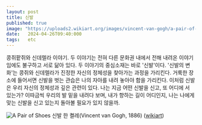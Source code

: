 ```yaml
---
layout: post
title: 신발
published: true
image: "https://uploads2.wikiart.org/images/vincent-van-gogh/a-pair-of-shoes-1886(1).jpg!Large.jpg"
date:   2024-04-26T09:40:000
tags:   etc
---
```


콩쥐팥쥐와 신데렐라 이야기. 두 이야기는 전혀 다른 문화권 내에서 전해 내려온 이야기임에도 불구하고 서로 닮아 있다. 두 이야기의 중심소재는 바로 '신발'이다. '신발의 변화'는 콩쥐와 신데렐라가 진정한 자신의 정체성을 찾아가는 과정을 가리킨다. 거룩한 장소에 들어서면 신발을 벗는 관습은 나의 자아를 내려 놓아야 함을 가리킨다. 이처럼 신발은 우리 자신의 정체성과 깊은 관련이 있다. 나는 지금 어떤 신발을 신고, 또 어디에 서 있는가? 이따금씩 우리의 발 밑을 내려다 보며, 내가 향하는 길이 어디인지, 나는 나에게 맞는 신발을 신고 있는지 돌아볼 필요가 있지 않을까.
 
![A Pair of Shoes](https://uploads2.wikiart.org/images/vincent-van-gogh/a-pair-of-shoes-1886(1).jpg!Large.jpg)
신발 한 켤레(Vincent van Gogh, 1886) ([wikiart](https://www.wikiart.org/en/vincent-van-gogh/a-pair-of-shoes-1886))
